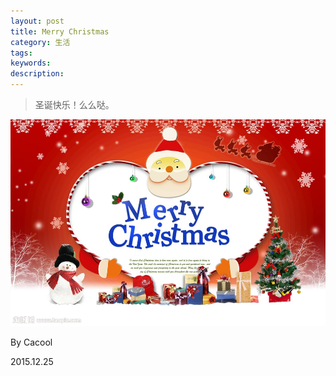 ```yaml
---
layout: post
title: Merry Christmas
category: 生活
tags: 
keywords: 
description: 
---
```



>圣诞快乐！么么哒。

![](public/img/MerryChristmas.jpg)

By Cacool

2015.12.25
